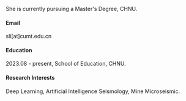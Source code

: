 
She is currently pursuing a Master's Degree, CHNU.

#### Email
sli[at]cumt.edu.cn

#### Education
2023.08 - present, School of Education, CHNU.

#### Research Interests
Deep Learning, Artificial Intelligence Seismology, Mine Microseismic.
